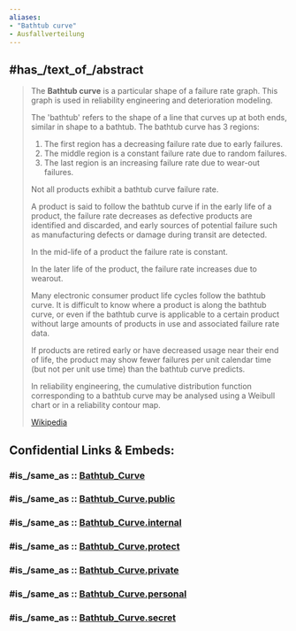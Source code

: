 ```yaml
---
aliases:
- "Bathtub curve"
- Ausfallverteilung
---
```


## #has_/text_of_/abstract 

> The **Bathtub curve** is a particular shape of a failure rate graph. 
> This graph is used in reliability engineering and deterioration modeling. 
> 
> The 'bathtub' refers to the shape of a line that curves up at both ends, 
> similar in shape to a bathtub. The bathtub curve has 3 regions:
> 1. The first region has a decreasing failure rate due to early failures.
> 2. The middle region is a constant failure rate due to random failures.
> 3. The last region is an increasing failure rate due to wear-out failures.
>
> Not all products exhibit a bathtub curve failure rate. 
> 
> A product is said to follow the bathtub curve if 
> in the early life of a product, the failure rate decreases 
> as defective products are identified and discarded, and early sources of potential failure 
> such as manufacturing defects or damage during transit are detected. 
> 
> In the mid-life of a product the failure rate is constant. 
> 
> In the later life of the product, the failure rate increases due to wearout. 
> 
> Many electronic consumer product life cycles follow the bathtub curve. 
> It is difficult to know where a product is along the bathtub curve, 
> or even if the bathtub curve is applicable to a certain product 
> without large amounts of products in use and associated failure rate data.
>
> If products are retired early or have decreased usage near their end of life, 
> the product may show fewer failures per unit calendar time 
> (but not per unit use time) than the bathtub curve predicts.
>
> In reliability engineering, the cumulative distribution function corresponding to a bathtub curve 
> may be analysed using a Weibull chart or in a reliability contour map.
>
> [Wikipedia](https://en.wikipedia.org/wiki/Bathtub%20curve) 


## Confidential Links & Embeds: 

### #is_/same_as :: [Bathtub_Curve](/_Standards/Technology/Electronics/Bathtub_Curve.md) 

### #is_/same_as :: [Bathtub_Curve.public](/_public/Technology/Electronics/Bathtub_Curve.public.md) 

### #is_/same_as :: [Bathtub_Curve.internal](/_internal/Technology/Electronics/Bathtub_Curve.internal.md) 

### #is_/same_as :: [Bathtub_Curve.protect](/_protect/Technology/Electronics/Bathtub_Curve.protect.md) 

### #is_/same_as :: [Bathtub_Curve.private](/_private/Technology/Electronics/Bathtub_Curve.private.md) 

### #is_/same_as :: [Bathtub_Curve.personal](/_personal/Technology/Electronics/Bathtub_Curve.personal.md) 

### #is_/same_as :: [Bathtub_Curve.secret](/_secret/Technology/Electronics/Bathtub_Curve.secret.md)

